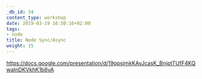 ```yaml
---
_db_id: 34
content_type: workshop
date: 2019-03-19 16:50:16+02:00
tags:
- node
title: Node Sync/Async
weight: 15
---
```


https://docs.google.com/presentation/d/19ppsjmkKAvJcasK_BnjptTUfF4KQwaInDKVkhK1b6vA